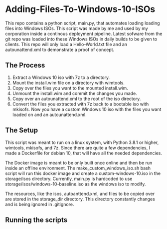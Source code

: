 # Adding-Files-To-Windows-10-ISOs
This repo contains a python script, main.py, that automates loading loading files into Windows ISOs.
This script was made by me and used by my corporation inside a continous deployment pipeline. 
Latest sofware from the git repo was loaded into these Windows ISOs in daily builds to be given to clients.
This repo will only load a Hello-World.txt file and an autounattend.xml to demonstrate a proof of concept.

## The Process
1. Extract a Windows 10 iso with 7z to a directory.
2. Mount the install.wim file on a directory with wimtools.
3. Copy over the files you want to the mounted install.wim.
4. Unmount the install.wim and commit the changes you made.
5. Copy over an autounattend.xml to the root of the iso directory.
5. Convert the files you extracted with 7z back to a bootable iso with mkisofs.
Now you have a custom Windows 10 iso with the files you want loaded on and an autounattend.xml.

## The Setup
This script was meant to run on a linux system, with Python 3.8.1 or higher, wimtools, mkisofs, and 7z.
Since there are quite a few dependencies, I made a Dockerfile for debian 10, that will have all the needed dependencies.

The Docker image is meant to be only built once online and then be run inside an offline environment.
The make_custom_windows_iso.sh bash script will run this docker image and create a custom-windows-10.iso in the storage/isos directory.
Currently, main.py is hardcoded to use storage/isos/windows-10-baseline.iso as the windows iso to modify.

The resources, like the isos, autoanttend.xml, and files to be copied over are stored in the storage_dir directory.
This directory constantly changes and is being ignored in .gitignore.


## Running the scripts
